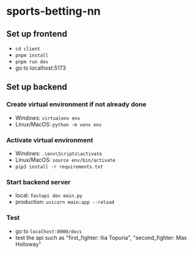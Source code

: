 # sports-betting-nn

## Set up frontend
- ```cd client```
- ```pnpm install```
- ```pnpm run dev```
- go to localhost:5173

## Set up backend
### Create virtual environment if not already done
- Windows: ```virtualenv env```
- Linux/MacOS: ```python -m venv env```

### Activate virtual environment
- Windows: ```.\env\Scripts\activate```
- Linux/MacOS: ```source env/bin/activate```
- ```pip3 install -r requirements.txt```

### Start backend server
- local: ```fastapi dev main.py```
- production:  ```uvicorn main:app --reload```

### Test
- go to ```localhost:8000/docs```
- test the api such as "first_fighter: Ilia Topuria", "second_fighter: Max Holloway"